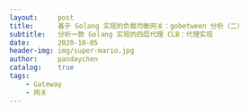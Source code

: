 ```yaml
---
layout:     post
title:      基于 Golang 实现的负载均衡网关：gobetween 分析（二）
subtitle:   分析一款 Golang 实现的四层代理 CLB：代理实现
date:       2020-10-05
header-img: img/super-mario.jpg
author:     pandaychen
catalog:    true
tags:
    - Gateway
    - 网关
---
```


